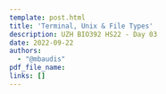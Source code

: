 ```yaml
---
template: post.html
title: 'Terminal, Unix & File Types'
description: UZH BIO392 HS22 - Day 03
date: 2022-09-22
authors:
  - "@mbaudis"
pdf_file_name: 
links: []
---
```




<!--more-->

